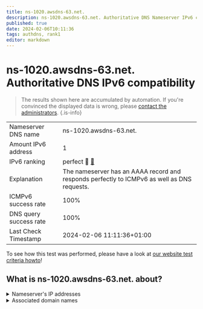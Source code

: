 ```yaml
---
title: ns-1020.awsdns-63.net.
description: ns-1020.awsdns-63.net. Authoritative DNS Nameserver IPv6 compatibility
published: true
date: 2024-02-06T10:11:36
tags: authdns, rank1
editor: markdown
---
```


# ns-1020.awsdns-63.net. Authoritative DNS IPv6 compatibility

> The results shown here are accumulated by automation. If you're convinced the displayed data is wrong, please [contact the administrators](/howto/chat). 
{.is-info}




|   |   |
| - | - |
| Nameserver DNS name | ns-1020.awsdns-63.net.
| Amount IPv6 address | 1
| IPv6 ranking | perfect :1st_place_medal: [🔗](/howto/ranking) |
| Explanation | The nameserver has an AAAA record and responds perfectly to ICMPv6 as well as DNS requests. |
| ICMPv6 success rate | 100%|
| DNS query success rate | 100% |
| Last Check Timestamp | 2024-02-06 11:11:36+01:00 |

To see how this test was performed, please have a look at [our website test criteria howto](/howto/testcriteria/authdns)!


## What is ns-1020.awsdns-63.net. about?




<details>
<summary>Nameserver's IP addresses</summary>

2600:9000:5303:fc00::1

</details>



<details>
<summary>Associated domain names</summary>

duolingo.com

</details>
